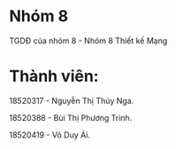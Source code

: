 # Nhóm 8

TGDĐ của nhóm 8 - Nhóm 8 Thiết kế Mạng

# Thành viên:

18520317 - Nguyễn Thị Thúy Nga.

18520388 - Bùi Thị Phương Trinh.

18520419 - Võ Duy Ái.
 
